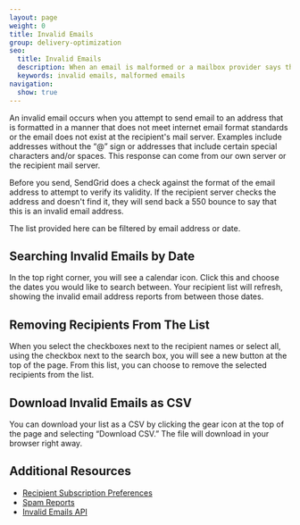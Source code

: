 ```yaml
---
layout: page
weight: 0
title: Invalid Emails
group: delivery-optimization
seo:
  title: Invalid Emails
  description: When an email is malformed or a mailbox provider says the email is invalid, SendGrid will keep these reports for you.
  keywords: invalid emails, malformed emails
navigation:
  show: true
---
```


An invalid email occurs when you attempt to send email to an address that is formatted in a manner that does not meet internet email format standards or the email does not exist at the recipient's mail server. Examples include addresses without the “@” sign or addresses that include certain special characters and/or spaces. This response can come from our own server or the recipient mail server.

Before you send, SendGrid does a check against the format of the email address to attempt to verify its validity. If the recipient server checks the address and doesn't find it, they will send back a 550 bounce to say that this is an invalid email address.

The list provided here can be filtered by email address or date.

## 	Searching Invalid Emails by Date
 	
In the top right corner, you will see a calendar icon. Click this and choose the dates you would like to search between. Your recipient list will refresh, showing the invalid email address reports from between those dates.

## 	Removing Recipients From The List
 	
When you select the checkboxes next to the recipient names or select all, using the checkbox next to the search box, you will see a new button at the top of the page. From this list, you can choose to remove the selected recipients from the list.

## 	Download Invalid Emails as CSV
 	
You can download your list as a CSV by clicking the gear icon at the top of the page and selecting “Download CSV.” The file will download in your browser right away.

## 	Additional Resources
 	
- [Recipient Subscription Preferences]({{root_url}}/help-support/sending-email/recipient-subscription-preferences/)
- [Spam Reports]({{root_url}}/help-support/analytics-and-reporting/spam-reports/)
- [Invalid Emails API]({{root_url}}/API_Reference/Web_API_v3/invalid_emails.html)
